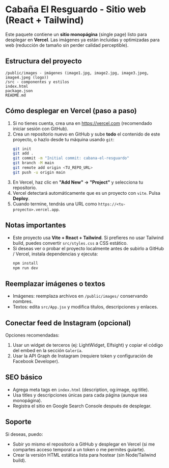 # Cabaña El Resguardo - Sitio web (React + Tailwind)

Este paquete contiene un **sitio monopágina** (single page) listo para desplegar en **Vercel**.
Las imágenes ya están incluidas y optimizadas para web (reducción de tamaño sin perder calidad perceptible).

## Estructura del proyecto
```
/public/images - imágenes (image1.jpg, image2.jpg, image3.jpeg, image4.jpeg (logo))
/src - componentes y estilos
index.html
package.json
README.md
```

## Cómo desplegar en Vercel (paso a paso)
1. Si no tienes cuenta, crea una en https://vercel.com (recomendado iniciar sesión con GitHub).
2. Crea un repositorio nuevo en GitHub y sube **todo** el contenido de este proyecto, o hazlo desde tu máquina usando `git`:
   ```bash
   git init
   git add .
   git commit -m "Initial commit: cabana-el-resguardo"
   git branch -M main
   git remote add origin <TU_REPO_URL>
   git push -u origin main
   ```
3. En Vercel, haz clic en **"Add New" → "Project"** y selecciona tu repositorio.
4. Vercel detectará automáticamente que es un proyecto con `vite`. Pulsa **Deploy**.
5. Cuando termine, tendrás una URL como `https://<tu-proyecto>.vercel.app`.

## Notas importantes
- Este proyecto usa **Vite + React + Tailwind**. Si prefieres no usar Tailwind build, puedes convertir `src/styles.css` a CSS estático.
- Si deseas ver o probar el proyecto localmente antes de subirlo a GitHub / Vercel, instala dependencias y ejecuta:
  ```bash
  npm install
  npm run dev
  ```

## Reemplazar imágenes o textos
- Imágenes: reemplaza archivos en `/public/images/` conservando nombres.
- Textos: edita `src/App.jsx` y modifica títulos, descripciones y enlaces.

## Conectar feed de Instagram (opcional)
Opciones recomendadas:
1. Usar un widget de terceros (ej: LightWidget, Elfsight) y copiar el código del embed en la sección `Galería`.
2. Usar la API Graph de Instagram (requiere token y configuración de Facebook Developer).

## SEO básico
- Agrega meta tags en `index.html` (description, og:image, og:title).
- Usa titles y descripciones únicas para cada página (aunque sea monopágina).
- Registra el sitio en Google Search Console después de desplegar.

## Soporte
Si deseas, puedo:
- Subir yo mismo el repositorio a GitHub y desplegar en Vercel (si me compartes acceso temporal a un token o me permites guiarte).
- Crear la versión HTML estática lista para hostear (sin Node/Tailwind build).
